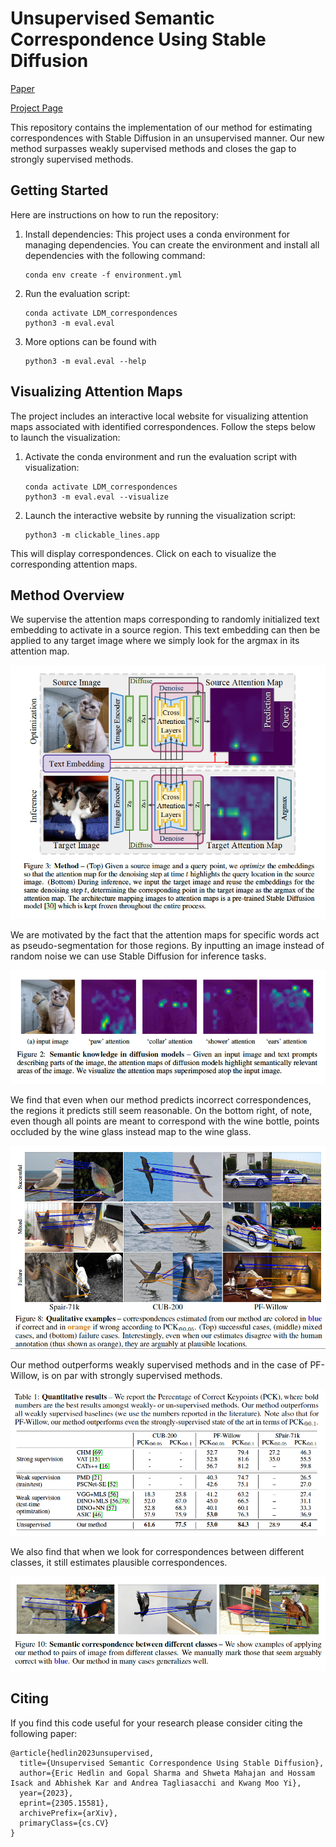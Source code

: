 # Unsupervised Semantic Correspondence Using Stable Diffusion

[Paper](https://arxiv.org/abs/2305.15581)

[Project Page](https://ubc-vision.github.io/LDM_correspondences/)

This repository contains the implementation of our method for estimating correspondences with Stable Diffusion in an unsupervised manner. Our new method surpasses weakly supervised methods and closes the gap to strongly supervised methods. 

## Getting Started

Here are instructions on how to run the repository:

1. Install dependencies: This project uses a conda environment for managing dependencies. You can create the environment and install all dependencies with the following command:
    ```shell
    conda env create -f environment.yml
    ```
2. Run the evaluation script:
    ```shell
    conda activate LDM_correspondences
    python3 -m eval.eval
    ```
3. More options can be found with 
    ```shell
    python3 -m eval.eval --help
    ```

## Visualizing Attention Maps

The project includes an interactive local website for visualizing attention maps associated with identified correspondences. Follow the steps below to launch the visualization:

1. Activate the conda environment and run the evaluation script with visualization:

    ```shell
    conda activate LDM_correspondences
    python3 -m eval.eval --visualize
    ```

2. Launch the interactive website by running the visualization script:

    ```shell
    python3 -m clickable_lines.app
    ```

This will display correspondences. Click on each to visualize the corresponding attention maps. 

## Method Overview

We supervise the attention maps corresponding to randomly initialized text embedding to activate in a source region. This text embedding can then be applied to any target image where we simply look for the argmax in its attention map.

[![Method Overview](./docs/method.png)](https://youtu.be/br2zX9XkWX0)

We are motivated by the fact that the attention maps for specific words act as pseudo-segmentation for those regions. By inputting an image instead of random noise we can use Stable Diffusion for inference tasks.

![English Word Attention Maps](./docs/english_word_attn_maps.png)

We find that even when our method predicts incorrect correspondences, the regions it predicts still seem reasonable. On the bottom right, of note, even though all points are meant to correspond with the wine bottle, points occluded by the wine glass instead map to the wine glass.

![Qualitative Examples](./docs/qualitative_examples.png)

Our method outperforms weakly supervised methods and in the case of PF-Willow, is on par with strongly supervised methods.

![Qualitative Performance](./docs/qualitative_performance.png)

We also find that when we look for correspondences between different classes, it still estimates plausible correspondences.

![Cross Class Correspondences](./docs/cross_class_correspondences.png)


## Citing
If you find this code useful for your research please consider citing the following paper:

	@article{hedlin2023unsupervised,
      title={Unsupervised Semantic Correspondence Using Stable Diffusion}, 
      author={Eric Hedlin and Gopal Sharma and Shweta Mahajan and Hossam Isack and Abhishek Kar and Andrea Tagliasacchi and Kwang Moo Yi},
      year={2023},
      eprint={2305.15581},
      archivePrefix={arXiv},
      primaryClass={cs.CV}
    }